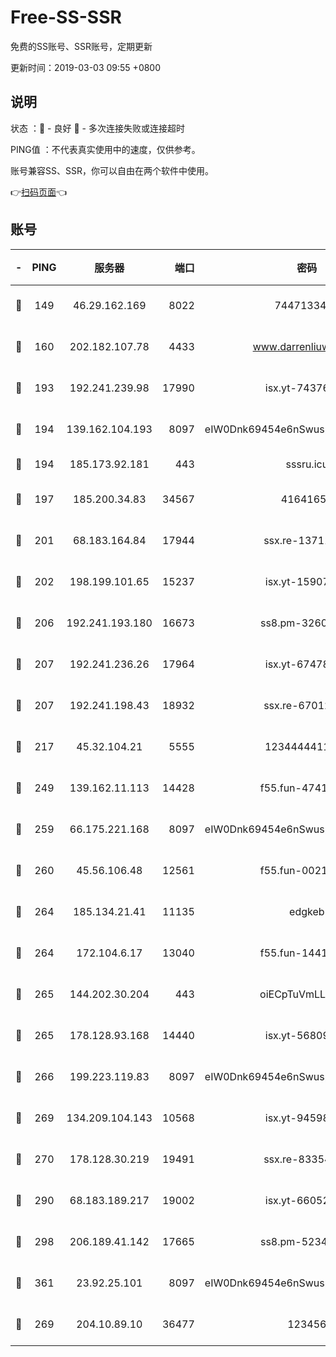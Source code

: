 # Free-SS-SSR

免费的SS账号、SSR账号，定期更新

更新时间：2019-03-03 09:55 +0800

## 说明

状态     ：🙂 - 良好 🙁 - 多次连接失败或连接超时

PING值   ：不代表真实使用中的速度，仅供参考。

账号兼容SS、SSR，你可以自由在两个软件中使用。

👉[扫码页面](https://liesauer.github.io/free-ss-ssr.github.io/)👈

## 账号

|-|PING|服务器|端口|密码|加密方式|区域|
|:----:|:----:|:-----:|-----:|:----:|:----:|:----:|
|🙂|149|46.29.162.169|8022|7447133485|aes-256-cfb|RU|
|🙂|160|202.182.107.78|4433|www.darrenliuwei.com|aes-256-cfb|JP|
|🙂|193|192.241.239.98|17990|isx.yt-74376721|aes-256-cfb|US|
|🙂|194|139.162.104.193|8097|eIW0Dnk69454e6nSwuspv9DmS201tQ0D|aes-256-cfb|JP|
|🙂|194|185.173.92.181|443|sssru.icu|rc4-md5|RU|
|🙂|197|185.200.34.83|34567|41641651|aes-256-cfb|US|
|🙂|201|68.183.164.84|17944|ssx.re-13711103|aes-256-cfb|US|
|🙂|202|198.199.101.65|15237|isx.yt-15907759|aes-256-cfb|US|
|🙂|206|192.241.193.180|16673|ss8.pm-32602550|aes-256-cfb|US|
|🙂|207|192.241.236.26|17964|isx.yt-67478866|aes-256-cfb|US|
|🙂|207|192.241.198.43|18932|ssx.re-67012369|aes-256-cfb|US|
|🙂|217|45.32.104.21|5555|1234444411111|aes-256-cfb|SG|
|🙂|249|139.162.11.113|14428|f55.fun-47410075|aes-256-cfb|SG|
|🙂|259|66.175.221.168|8097|eIW0Dnk69454e6nSwuspv9DmS201tQ0D|aes-256-cfb|US|
|🙂|260|45.56.106.48|12561|f55.fun-00211476|aes-256-cfb|US|
|🙂|264|185.134.21.41|11135|edgkeb|aes-256-cfb|GB|
|🙂|264|172.104.6.17|13040|f55.fun-14418774|aes-256-cfb|US|
|🙂|265|144.202.30.204|443|oiECpTuVmLLxk4Ts|aes-256-cfb|US|
|🙂|265|178.128.93.168|14440|isx.yt-56809452|aes-256-cfb|SG|
|🙂|266|199.223.119.83|8097|eIW0Dnk69454e6nSwuspv9DmS201tQ0D|aes-256-cfb|US|
|🙂|269|134.209.104.143|10568|isx.yt-94598506|aes-256-cfb|SG|
|🙂|270|178.128.30.219|19491|ssx.re-83354256|aes-256-cfb|SG|
|🙂|290|68.183.189.217|19002|isx.yt-66052307|aes-256-cfb|SG|
|🙂|298|206.189.41.142|17665|ss8.pm-52341360|aes-256-cfb|SG|
|🙂|361|23.92.25.101|8097|eIW0Dnk69454e6nSwuspv9DmS201tQ0D|aes-256-cfb|US|
|🙂|269|204.10.89.10|36477|123456|aes-256-cfb|US|
